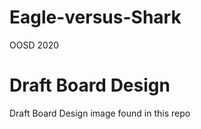 # Eagle-versus-Shark
OOSD 2020

# Draft Board Design 

Draft Board Design image found in this repo 
